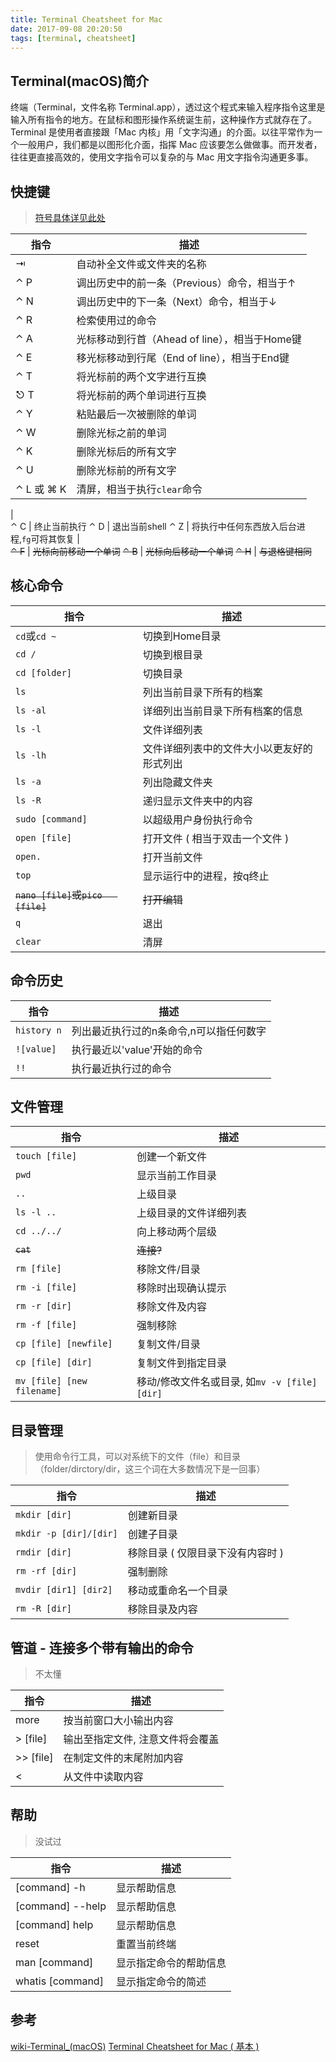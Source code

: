 ```yaml
---
title: Terminal Cheatsheet for Mac
date: 2017-09-08 20:20:50
tags: [terminal, cheatsheet]
---
```


## Terminal(macOS)简介

终端（Terminal，文件名称 Terminal.app），透过这个程式来输入程序指令这里是输入所有指令的地方。在鼠标和图形操作系统诞生前，这种操作方式就存在了。
Terminal 是使用者直接跟「Mac 内核」用「文字沟通」的介面。以往平常作为一个一般用户，我们都是以图形化介面，指挥 Mac 应该要怎么做做事。而开发者，往往更直接高效的，使用文字指令可以复杂的与 Mac 用文字指令沟通更多事。

## 快捷键  
> [符号具体详见此处](https://you7588.github.io/2017/09/05/markdown/)

指令    	          |             描述
    ---             |             ---
⇥ 	                |            自动补全文件或文件夹的名称
⌃ P	                |            调出历史中的前一条（Previous）命令，相当于↑
⌃ N	                |            调出历史中的下一条（Next）命令，相当于↓
⌃ R	                |            检索使用过的命令
⌃ A	                |            光标移动到行首（Ahead of line），相当于Home键
⌃ E	                |            移光标移动到行尾（End of line），相当于End键
⌃ T	                |            将光标前的两个文字进行互换
⎋ T	                |            将光标前的两个单词进行互换  
⌃ Y	                |            粘贴最后一次被删除的单词
⌃ W	                |            删除光标之前的单词
⌃ K	                |            删除光标后的所有文字
⌃ U	                |            删除光标前的所有文字
⌃ L	或 ⌘ K          |            清屏，相当于执行`clear`命令
  |  
⌃ C	                |            终止当前执行
⌃ D	                |            退出当前shell
⌃ Z	                |            将执行中任何东西放入后台进程,`fg`可将其恢复
  |  
~~⌃ F~~             |            ~~光标向前移动一个单词~~
~~⌃ B~~	            |            ~~光标向后移动一个单词~~
~~⌃ H~~             |            ~~与退格键相同~~


## 核心命令

指令    	                   |                描述
---                          |                ---
`cd`或`cd ~`	                |                切换到Home目录
`cd /`	                     |                切换到根目录
`cd [folder]`	               |                切换目录
`ls`	                       |                列出当前目录下所有的档案
`ls -al`	                   |                详细列出当前目录下所有档案的信息  
`ls -l`	                     |                文件详细列表
`ls -lh`	                   |                文件详细列表中的文件大小以更友好的形式列出
`ls -a`	                     |                列出隐藏文件夹
`ls -R`	                     |                递归显示文件夹中的内容
`sudo [command]`	           |                以超级用户身份执行命令
`open [file]`	               |                打开文件 ( 相当于双击一个文件 )
`open.`	                     |                打开当前文件
`top`	                       |                显示运行中的进程，按q终止
~~`nano [file]`或`pico	[file]`~~	  |            ~~打开编辑~~
`q`		                       |                退出
`clear`		                   |                清屏

## 命令历史

指令    	                  |                描述
---                        |                ---
`history n`	               |                列出最近执行过的n条命令,n可以指任何数字
`![value]`	               |                执行最近以'value'开始的命令
`!!`	                     |                执行最近执行过的命令



## 文件管理

指令    	                     |               描述
---                            |               ---
`touch [file]`	               |               创建一个新文件
`pwd`	                         |               显示当前工作目录
`..`	                         |               上级目录
`ls -l ..`                     |               上级目录的文件详细列表
`cd ../../`                    |               向上移动两个层级     
~~`cat`~~		                   |               ~~连接?~~
`rm [file]`	                   |               移除文件/目录
`rm -i [file]`	               |               移除时出现确认提示
`rm -r [dir]`	                 |               移除文件及内容
`rm -f [file]`	               |               强制移除
`cp [file] [newfile]`          |               复制文件/目录
`cp [file] [dir]`	             |               复制文件到指定目录
`mv [file] [new filename]`     |               移动/修改文件名或目录, 如`mv -v [file] [dir]`



## 目录管理
> 使用命令行工具，可以对系统下的文件（file）和目录（folder/dirctory/dir，这三个词在大多数情况下是一回事）

指令    	                         |        描述
---                                |        ---
`mkdir [dir]`	                     |        创建新目录
`mkdir -p [dir]/[dir]`             |        创建子目录
`rmdir [dir]`                      |        移除目录 ( 仅限目录下没有内容时 )
`rm -rf [dir]`                     |        强制删除
`mvdir [dir1] [dir2]`              |        移动或重命名一个目录
`rm -R [dir]`                      |        移除目录及内容


## 管道 - 连接多个带有输出的命令
>不太懂

指令    	                         |        描述
---                               |        ---
more	                            |        按当前窗口大小输出内容
> [file]	                        |        输出至指定文件, 注意文件将会覆盖
>> [file]	                        |        在制定文件的末尾附加内容
<	                                |        从文件中读取内容


## 帮助
>没试过

指令    	                         |        描述
---                               |        ---
[command] -h	                    |        显示帮助信息
[command] --help	                |        显示帮助信息
[command] help	                  |        显示帮助信息
reset	                            |        重置当前终端
man [command]	                    |        显示指定命令的帮助信息
whatis [command]	                |        显示指定命令的简述


## 参考

[wiki-Terminal_(macOS)](https://en.wikipedia.org/wiki/Terminal_(macOS))
[Terminal Cheatsheet for Mac ( 基本 )](https://github.com/0nn0/terminal-mac-cheatsheet/tree/master/%E4%B8%AD%E6%96%87%E8%AF%B7%E5%8F%82%E8%80%83)
